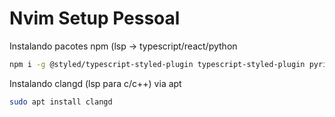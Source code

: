 # Nvim Setup Pessoal

Instalando pacotes npm (lsp -> typescript/react/python

```sh
npm i -g @styled/typescript-styled-plugin typescript-styled-plugin pyright typescript-language-server typescript
```

Instalando clangd (lsp para c/c++) via apt

```sh
sudo apt install clangd
```
